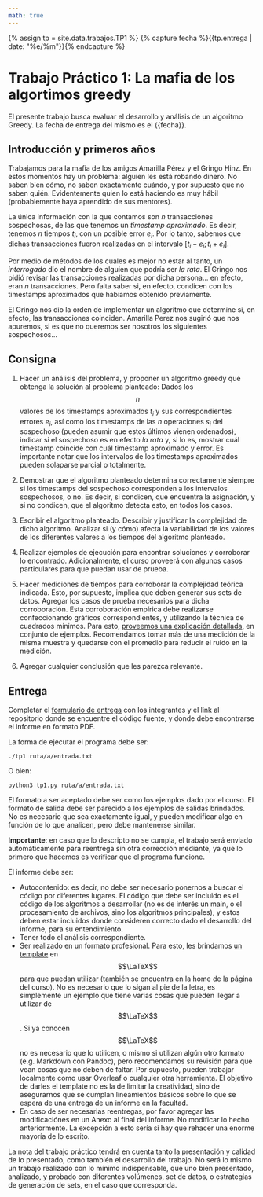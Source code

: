 ```yaml
---
math: true
---
```


{% assign tp = site.data.trabajos.TP1 %}
{% capture fecha %}{{tp.entrega | date: "%e/%m"}}{% endcapture %}

# Trabajo Práctico 1: La mafia de los algortimos greedy

El presente trabajo busca evaluar el desarrollo y análisis de un algoritmo Greedy. 
La fecha de entrega del mismo es el {{fecha}}.

## Introducción y primeros años

Trabajamos para la mafia de los amigos Amarilla Pérez y el Gringo Hinz. 
En estos momentos hay un problema: alguien les está robando dinero. 
No saben bien cómo, no saben exactamente cuándo, y por supuesto que no saben
quién. Evidentemente quien lo está haciendo es muy hábil (probablemente haya
aprendido de sus mentores). 

La única información con la que contamos son $n$ transacciones sospechosas, 
de las que tenemos un _timestamp aproximado_. Es decir, tenemos $n$
tiempos $t_i$, con un posible error $e_i$. Por lo tanto, sabemos que dichas
transacciones fueron realizadas en el intervalo $\left[ t_i - e_i; t_i + e_i \right]$.

Por medio de métodos de los cuales es mejor no estar al tanto, un _interrogado_
dio el nombre de alguien que podría ser _la rata_. El Gringo nos pidió revisar
las transacciones realizadas por dicha persona... en efecto, eran $n$ transacciones. 
Pero falta saber si, en efecto, condicen con los timestamps aproximados
que habíamos obtenido previamente. 

El Gringo nos dio la orden de implementar un algoritmo que determine si, en efecto,
las transacciones coinciden. Amarilla Perez nos sugirió que nos apuremos, si es
que no queremos ser nosotros los siguientes sospechosos...

## Consigna
1. Hacer un análisis del problema, y proponer un algoritmo greedy que obtenga la solución al 
problema planteado:
Dados los $$n$$ valores de los timestamps aproximados $t_i$ y sus correspondientes errores $e_i$, así como
los timestamps de las $n$ operaciones $s_i$ del sospechoso (pueden asumir que estos últimos vienen ordenados), 
indicar si el sospechoso es en efecto _la rata_ y, si lo es, mostrar cuál timestamp coincide con cuál
timestamp aproximado y error. Es importante notar que los intervalos de los timestamps aproximados pueden
solaparse parcial o totalmente. 

2. Demostrar que el algoritmo planteado determina correctamente siempre si los timestamps del sospechoso corresponden
a los intervalos sospechosos, o no. Es decir, si condicen, que encuentra la asignación, y si no condicen, que el
algoritmo detecta esto, en todos los casos. 
3. Escribir el algoritmo planteado. Describir y justificar la complejidad de dicho algoritmo. Analizar si 
(y cómo) afecta la variabilidad de los valores de los diferentes valores a los tiempos del algoritmo planteado. 
4. Realizar ejemplos de ejecución para encontrar soluciones y corroborar lo encontrado. Adicionalmente, el 
curso proveerá con algunos casos particulares para que puedan usar de prueba. 
5. Hacer mediciones de tiempos para corroborar la complejidad teórica indicada. Esto, por supuesto, implica que deben generar sus sets de datos.
Agregar los casos de prueba necesarios para dicha corroboración. Esta corroboración empírica debe realizarse confeccionando gráficos correspondientes, y utilizando la técnica de cuadrados mínimos. Para esto, [proveemos una explicación detallada](https://github.com/algoritmos-rw/tda_ejemplos/blob/main/analisis_complejidad/cuadrados_minimos.ipynb), en conjunto de ejemplos. Recomendamos tomar más de una medición de la misma muestra y quedarse con el promedio para reducir el ruido en la medición.
6. Agregar cualquier conclusión que les parezca relevante.

## Entrega

Completar el [formulario de entrega]({{site.data.cuatrimestre.entrega_tps}}) con los integrantes y el link al repositorio donde se encuentre el código fuente, y donde debe encontrarse el informe en formato PDF.

La forma de ejecutar el programa debe ser: 
```
./tp1 ruta/a/entrada.txt
```
O bien:
```
python3 tp1.py ruta/a/entrada.txt
```

El formato a ser aceptado debe ser como los ejemplos dado por el curso. 
El formato de salida debe ser parecido a los ejemplos de salidas brindados. No es necesario que sea exactamente igual, y pueden modificar algo en función de lo que analicen, pero debe mantenerse similar. 

**Importante**: en caso que lo descripto no se cumpla, el trabajo será enviado automáticamente para reentrega sin otra corrección mediante, ya que lo primero que hacemos es verificar que el programa funcione. 

El informe debe ser:
* Autocontenido: es decir, no debe ser necesario ponernos a buscar
el código por diferentes lugares. El código que debe ser incluido es el código de los algoritmos a desarrollar (no es de interés un main, o el procesamiento de archivos, sino los algoritmos principales), y estos deben estar incluidos donde consideren correcto dado el desarrollo del informe, para su entendimiento. 
* Tener todo el análisis correspondiente. 
* Ser realizado en un formato profesional. Para esto, les brindamos [un template]({{site.data.sitios.template_latex}}) en $$\LaTeX$$
para que puedan utilizar (también se encuentra en la home de la página del curso). 
No es necesario que lo sigan al pie de la letra, es simplemente un
ejemplo que tiene varias cosas que pueden llegar a utilizar de $$\LaTeX$$. Si ya conocen $$\LaTeX$$
no es necesario que lo utilicen, o mismo si utilizan algún otro formato (e.g. Markdown con
Pandoc), pero recomendamos su revisión para que vean cosas que no deben de faltar. Por supuesto,
pueden trabajar localmente como usar Overleaf o cualquier otra herramienta. El objetivo
de darles el template no es la de limitar la creatividad, sino de asegurarnos que se cumplan
lineamientos básicos sobre lo que se espera de una entrega de un informe en la facultad.
* En caso de ser necesarias reentregas, por favor agregar las modificaciónes en un Anexo al final del informe. No modificar lo hecho anteriormente.
La excepción a esto sería si hay que rehacer una enorme mayoría de lo escrito. 

La nota del trabajo práctico tendrá en cuenta tanto la presentación y calidad de lo presentado, 
como también el desarrollo del trabajo. No será lo mismo un trabajo realizado con lo mínimo
indispensable, que uno bien presentado, analizado, y probado con diferentes volúmenes, set de 
datos, o estrategias de generación de sets, en el caso que corresponda. 

